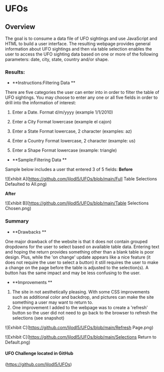 # UFOs


## **Overview**
The goal is to consume a data file of UFO sightings and use JavaScript and HTML to build a user interface. 
The resulting webpage provides general information about UFO sightings and then via table selection enables the user to access the UFO sighting data based on one or more of the following parameters: 
date, city, state, country and/or shape. 
 
### **Results**: 

* **Instructions:Filtering Data **

There are five categories the user can enter into in order to filter the table of UFO sightings. 
You may choose to enter any one or all five fields in order to drill into the information of interest:
 
1) Enter a Date. 
	Format d/m/yyyy 
       (example 1/1/2010)

2) Enter a City
	Format lowercase 
       (example el cajon)

3) Enter a State
	Format lowercase, 2 character 
       (examples: az)

4) Enter a Country
	Format lowercase, 2 character 
       (example: us)

5) Enter a Shape
	Format lowercase 
       (example: triangle)

* **Sample:Filtering Data **

Sample below includes a user that entered 3 of 5 fields:
**Before**
 
![Exhibit A](https://github.com/ljlodl5/UFOs/blob/main/Full Table Selections Defaulted to All.png)

**After** 

![Exhibit B](https://github.com/ljlodl5/UFOs/blob/main/Table Selections Chosen.png)


### **Summary**

* **Drawbacks **

One major drawback of the website is that it does not contain grouped dropdowns for the user to select based on available table data. 
Entering text and hoping the return provides something other than a blank table is poor design.
Plus, while the 'on change' update appears like a nice feature (it does not require the user to select a button) it still requires the user to make a change on the page before the table is adjusted to the selection(s).
A button has the same impact and may be less confusing to the user. 

* **Improvements **

1) The site in not aesthetically pleasing. With some CSS improvements such as additional color and backdrop, and pictures can make the site something a user may want to return to.
2) One improvement I added to the webpage was to create a 'refresh' button so the user did not need to go back to the browser to refresh the selections (see snapshot)

![Exhibit C](https://github.com/ljlodl5/UFOs/blob/main/Refresh Page.png)
   
![Exhibit C](https://github.com/ljlodl5/UFOs/blob/main/Selections Return to Default.png)
   

#### UFO Challenge located in GitHub
(https://github.com/ljlodl5/UFOs)